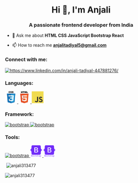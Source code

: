 <h1 align="center">Hi 👋, I'm Anjali</h1>
<h3 align="center">A passionate frontend developer from India</h3>

- 💬 Ask me about **HTML CSS JavaScript Bootstrap React**

- 📫 How to reach me **anjalitadiyal5@gmail.com**

<h3 align="left">Connect with me:</h3>
<p align="left">
<a href="https://linkedin.com/in/https://www.linkedin.com/in/anjali-tadiyal-447881276/" target="blank"><img align="center" src="https://raw.githubusercontent.com/rahuldkjain/github-profile-readme-generator/master/src/images/icons/Social/linked-in-alt.svg" alt="https://www.linkedin.com/in/anjali-tadiyal-447881276/" height="30" width="40" /></a>
</p>

<h3 align="left">Languages:</h3>
<p align="left"> <a href="https://getbootstrap.com" target="_blank" rel="noreferrer"> <a href="https://www.w3schools.com/css/" target="_blank" rel="noreferrer"> <img src="https://raw.githubusercontent.com/devicons/devicon/master/icons/css3/css3-original-wordmark.svg" alt="css3" width="40" height="40"/> </a> <a href="https://www.w3.org/html/" target="_blank" rel="noreferrer"> <img src="https://raw.githubusercontent.com/devicons/devicon/master/icons/html5/html5-original-wordmark.svg" alt="html5" width="40" height="40"/> </a> <a href="https://developer.mozilla.org/en-US/docs/Web/JavaScript" target="_blank" rel="noreferrer"> <img src="https://raw.githubusercontent.com/devicons/devicon/master/icons/javascript/javascript-original.svg" alt="javascript" width="40" height="40"/> </a> </p>

<h3 align="left">Framework:</h3>
<p align="left"> <a href="https://getbootstrap.com" target="_blank" rel="noreferrer"> <img src="https://upload.wikimedia.org/wikipedia/commons/b/b2/Bootstrap_logo.svg" alt="bootstrap" width="40" height="40"/> </a>
<a href="https://getbootstrap.com" target="_blank" rel="noreferrer"> <img src="https://upload.wikimedia.org/wikipedia/commons/3/30/React_Logo_SVG.svg" alt="bootstrap" width="40" height="40"/> </a> </p>

<h3 align="left">Tools:</h3>
<p align="left"> <a href="https://getbootstrap.com" target="_blank" rel="noreferrer"> <img src="https://static.cdnlogo.com/logos/g/55/github.svg" alt="bootstrap" width="40" height="40"/> </a>
 <a href="https://getbootstrap.com" target="_blank" rel="noreferrer"> <img src="https://raw.githubusercontent.com/devicons/devicon/master/icons/bootstrap/bootstrap-plain-wordmark.svg " alt="bootstrap" width="40" height="40"/> </a>
 <a href="https://getbootstrap.com" target="_blank" rel="noreferrer"> <img src="https://raw.githubusercontent.com/devicons/devicon/master/icons/bootstrap/bootstrap-plain-wordmark.svg " alt="bootstrap" width="40" height="40"/> </a> </p>

<p>&nbsp;<img align="center" src="https://github-readme-stats.vercel.app/api?username=anjali313477&show_icons=true&locale=en" alt="anjali313477" /></p>

<p><img align="center" src="https://github-readme-streak-stats.herokuapp.com/?user=anjali313477&" alt="anjali313477" /></p>
